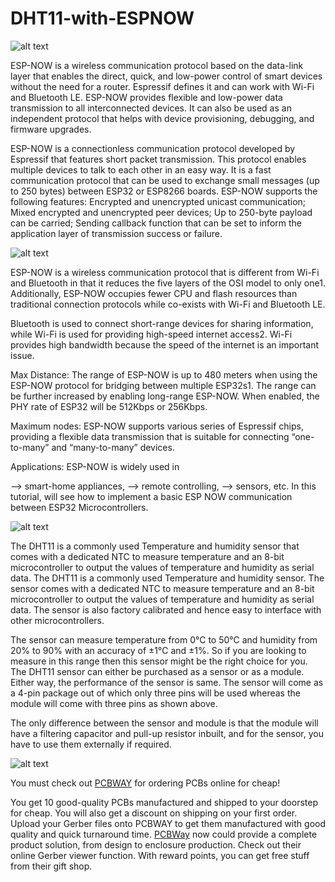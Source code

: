 # DHT11-with-ESPNOW

![alt text](https://hackster.imgix.net/uploads/attachments/1607111/image_WVhGyCQla5.png?auto=compress%2Cformat&w=740&h=555&fit=max)

ESP-NOW is a wireless communication protocol based on the data-link layer that enables the direct, quick, and low-power control of smart devices without the need for a router. Espressif defines it and can work with Wi-Fi and Bluetooth LE. ESP-NOW provides flexible and low-power data transmission to all interconnected devices. It can also be used as an independent protocol that helps with device provisioning, debugging, and firmware upgrades.

ESP-NOW is a connectionless communication protocol developed by Espressif that features short packet transmission. This protocol enables multiple devices to talk to each other in an easy way. It is a fast communication protocol that can be used to exchange small messages (up to 250 bytes) between ESP32 or ESP8266 boards. ESP-NOW supports the following features: Encrypted and unencrypted unicast communication; Mixed encrypted and unencrypted peer devices; Up to 250-byte payload can be carried; Sending callback function that can be set to inform the application layer of transmission success or failure.

![alt text](https://hackster.imgix.net/uploads/attachments/1607112/image_S29vukB68f.png?auto=compress%2Cformat&w=740&h=555&fit=max)

ESP-NOW is a wireless communication protocol that is different from Wi-Fi and Bluetooth in that it reduces the five layers of the OSI model to only one1. Additionally, ESP-NOW occupies fewer CPU and flash resources than traditional connection protocols while co-exists with Wi-Fi and Bluetooth LE.

Bluetooth is used to connect short-range devices for sharing information, while Wi-Fi is used for providing high-speed internet access2. Wi-Fi provides high bandwidth because the speed of the internet is an important issue.

Max Distance:
The range of ESP-NOW is up to 480 meters when using the ESP-NOW protocol for bridging between multiple ESP32s1. The range can be further increased by enabling long-range ESP-NOW. When enabled, the PHY rate of ESP32 will be 512Kbps or 256Kbps.

Maximum nodes:
ESP-NOW supports various series of Espressif chips, providing a flexible data transmission that is suitable for connecting “one-to-many” and “many-to-many” devices.

Applications:
ESP-NOW is widely used in

--> smart-home appliances,
--> remote controlling,
--> sensors, etc.
In this tutorial, will see how to implement a basic ESP NOW communication between ESP32 Microcontrollers.

![alt text](https://components101.com/sites/default/files/components/DHT11-Sensor.jpg)

The DHT11 is a commonly used Temperature and humidity sensor that comes with a dedicated NTC to measure temperature and an 8-bit microcontroller to output the values of temperature and humidity as serial data.
The DHT11 is a commonly used Temperature and humidity sensor. The sensor comes with a dedicated NTC to measure temperature and an 8-bit microcontroller to output the values of temperature and humidity as serial data. The sensor is also factory calibrated and hence easy to interface with other microcontrollers.

The sensor can measure temperature from 0°C to 50°C and humidity from 20% to 90% with an accuracy of ±1°C and ±1%. So if you are looking to measure in this range then this sensor might be the right choice for you.
The DHT11 sensor can either be purchased as a sensor or as a module. Either way, the performance of the sensor is same. The sensor will come as a 4-pin package out of which only three pins will be used whereas the module will come with three pins as shown above.

The only difference between the sensor and module is that the module will have a filtering capacitor and pull-up resistor inbuilt, and for the sensor, you have to use them externally if required.


![alt text](https://hackster.imgix.net/uploads/attachments/1518136/8_tJuwoRM3dI.JPG?auto=compress%2Cformat&w=740&h=555&fit=max)

You must check out [PCBWAY](https://www.pcbway.com/) for ordering PCBs online for cheap!

You get 10 good-quality PCBs manufactured and shipped to your doorstep for cheap. You will also get a discount on shipping on your first order. Upload your Gerber files onto PCBWAY to get them manufactured with good quality and quick turnaround time. [PCBWay](https://www.pcbway.com/) now could provide a complete product solution, from design to enclosure production. Check out their online Gerber viewer function. With reward points, you can get free stuff from their gift shop.
